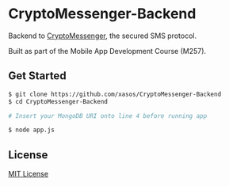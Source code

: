 # CryptoMessenger-Backend

Backend to [CryptoMessenger](https://github.com/Alex-Motchoulski/CryptoMessenger), the secured SMS protocol.

Built as part of the Mobile App Development Course (M257).

## Get Started
```sh
$ git clone https://github.com/xasos/CryptoMessenger-Backend
$ cd CryptoMessenger-Backend

# Insert your MongoDB URI onto line 4 before running app

$ node app.js
```

## License
[MIT License](LICENSE)

